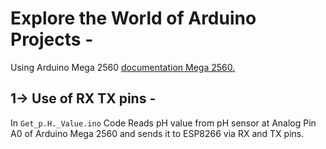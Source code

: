 # Explore the World of Arduino Projects  -
Using Arduino Mega 2560 <a href="https://docs.arduino.cc/hardware/mega-2560/"> documentation Mega 2560. </a> 

## 1-> Use of RX TX pins -
In `Get_p.H._Value.ino` Code
Reads pH value from pH sensor at Analog Pin A0 of Arduino Mega 2560 and sends it to ESP8266 via RX and TX pins.
